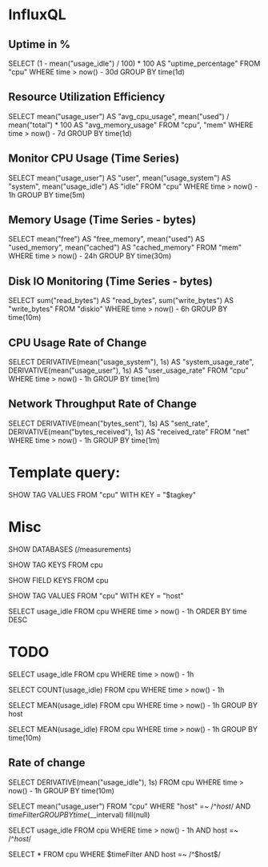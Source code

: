 # InfluxQL
## Uptime in %
SELECT (1 - mean("usage_idle") / 100) * 100 AS "uptime_percentage"
FROM "cpu"
WHERE time > now() - 30d
GROUP BY time(1d)

## Resource Utilization Efficiency
SELECT mean("usage_user") AS "avg_cpu_usage", mean("used") / mean("total") * 100 AS "avg_memory_usage"
FROM "cpu", "mem"
WHERE time > now() - 7d
GROUP BY time(1d)


## Monitor CPU Usage (Time Series)

SELECT mean("usage_user") AS "user", mean("usage_system") AS "system", mean("usage_idle") AS "idle"
FROM "cpu"
WHERE time > now() - 1h
GROUP BY time(5m)

## Memory Usage (Time Series - bytes)
SELECT mean("free") AS "free_memory", mean("used") AS "used_memory", mean("cached") AS "cached_memory"
FROM "mem"
WHERE time > now() - 24h
GROUP BY time(30m)

## Disk IO Monitoring (Time Series - bytes)
SELECT sum("read_bytes") AS "read_bytes", sum("write_bytes") AS "write_bytes"
FROM "diskio"
WHERE time > now() - 6h
GROUP BY time(10m)


## CPU Usage Rate of Change
SELECT DERIVATIVE(mean("usage_system"), 1s) AS "system_usage_rate", DERIVATIVE(mean("usage_user"), 1s) AS "user_usage_rate"
FROM "cpu"
WHERE time > now() - 1h
GROUP BY time(1m)

##  Network Throughput Rate of Change
SELECT DERIVATIVE(mean("bytes_sent"), 1s) AS "sent_rate", DERIVATIVE(mean("bytes_received"), 1s) AS "received_rate"
FROM "net"
WHERE time > now() - 1h
GROUP BY time(1m)



# Template query: 
SHOW TAG VALUES FROM "cpu" WITH KEY = "$tagkey"

# Misc
SHOW DATABASES (/measurements)

SHOW TAG KEYS FROM cpu

SHOW FIELD KEYS FROM cpu

SHOW TAG VALUES FROM "cpu" WITH KEY = "host"


SELECT usage_idle FROM cpu WHERE time > now() - 1h ORDER BY time DESC

# TODO
SELECT usage_idle FROM cpu WHERE time > now() - 1h

SELECT COUNT(usage_idle) FROM cpu WHERE time > now() - 1h

SELECT MEAN(usage_idle) FROM cpu WHERE time > now() - 1h GROUP BY host

SELECT MEAN(usage_idle) FROM cpu WHERE time > now() - 1h GROUP BY time(10m)

## Rate of change
SELECT DERIVATIVE(mean("usage_idle"), 1s) FROM cpu WHERE time > now() - 1h GROUP BY time(10m)  


SELECT mean("usage_user") FROM "cpu" WHERE "host" =~ /^$host$/ AND $timeFilter GROUP BY time($__interval) fill(null)

SELECT usage_idle FROM cpu WHERE time > now() - 1h AND host =~ /^$host$/

SELECT * FROM cpu WHERE  $timeFilter AND host =~ /^$host$/
